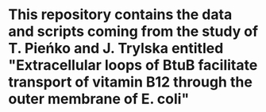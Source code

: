 # This repository contains the data and scripts coming from the study of T. Pieńko and J. Trylska entitled "Extracellular loops of BtuB facilitate transport of vitamin B12 through the outer membrane of E. coli" 
